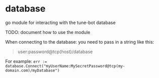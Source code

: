 # database
go module for interacting with the tune-bot database

TODO: document how to use the module

When connecting to the database: you need to pass in a string like this:
> user:password@tcp(host)/database

For example:
`err := database.Connect("myUserName:MySecretPassword@tcp(my-domain.com)/myDatabase")`
